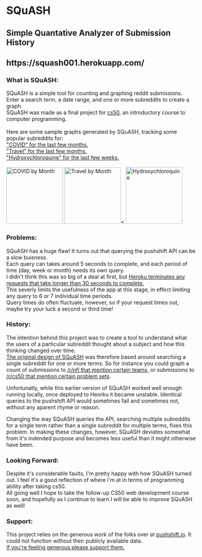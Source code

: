 <h1>SQuASH</h1>
<h2>Simple Quantative Analyzer of Submission History</h2>
<h2>https://squash001.herokuapp.com/</h2>
<h3>What is SQuASH:</h3>
<p>
SQuASH is a simple tool for counting and graphing reddit submissions.<br>
Enter a search term, a date range, and one or more subreddits to create a graph.<br>
SQuASH was made as a final project for <a href="https://www.edx.org/course/cs50s-introduction-to-computer-science">cs50</a>, an introductory course to computer programming.<br>
<br>
Here are some sample graphs generated by SQuASH, tracking some popular subreddits for:<br>
    <a href="static/Squash COVID by month.png">"COVID" for the last few months.</a><br>
    <a href="static/Squash Travel by month.png">"Travel" for the last few months.</a><br>
    <a href="static/Squash Hydro by week.png">"Hydroxychloroquine" for the last few weeks.</a><br>
    <br>
    <a class="thumb" target="_blank" href="static/Squash COVID by month.png">
      <img src="static/Squash COVID by month.png" alt="COVID by Month" style="width:150px"></a>
    <a class="thumb" target="_blank" href="static/Squash Travel by month.png">
      <img src="static/Squash Travel by month.png" alt="Travel by Month" style="width:150px"></a><
    <a class="thumb" target="_blank" href="static/Squash Hydro by week.png">
      <img src="static/Squash Hydro by week.png" alt="Hydroxychloroquine" style="width:150px"></a><br>
    </p>
<h3>Problems:</h3>
<p>
SQuASH has a huge flaw! It turns out that querying the pushshift API can be a slow buisness.<br>
Each query can takes around 5 seconds to complete, and each period of time (day, week or month) needs its own query.<br>
I didn't think this was so big of a deal at first, but <a href="https://devcenter.heroku.com/articles/request-timeout">Heroku terminates any requests that take longer than 30 seconds to complete.</a><br>
This severly limits the usefulness of the app at this stage, in effect limiting any query to 6 or 7 individual time periods.<br>
Query times do often fluctuate, however, so if your request times out, maybe try your luck a second or third time!

</p>
<h3>History:</h3>
<p>
The intention behind this project was to create a tool to understand what the users of a particular subreddit thought about
a subject and how this thinking changed over time.<br>
<a href="static/Original Squash Home.png">The original design of SQuASH</a> was therefore based around searching a single subreddit
for one or more terms. So for instance you could graph a count of submissions to <a href="static/Original Squash NFL.png">/r/nfl that mention certain teams</a>, or submissions
to <a href="static/Original Squash cs50.png">/r/cs50 that mention certain problem sets</a>.
</p>
<p>
Unfortunatly, while this earlier version of SQuASH worked well enough running locally, once deployed to Heorku it became unstable. Identical
queries to the pushshift API would sometimes fail and sometimes not, without any aparent rhyme or reason.
</p>
<p>
Changing the way SQuASH queries the API, searching multiple subreddits for a single term rather than a single subreddit for multiple
terms, fixes this problem. In making these changes, however, SQuASH deviates somewhat from it's indended purpose and becomes less useful
than it might otherwise have been.
</p>
<h3>Looking Forward:</h3>
<p>
Despite it's considerable faults, I'm pretty happy with how SQuASH turned out. I feel it's a good
reflection of where i'm at in terms of programming ability after taking cs50.<br>
All going well I hope to take the follow-up CS50 web development course soon, and hopefully as I continue
to learn I will be able to improve SQuASH as well!
</p>
<h3>Support:</h3>
<p>
This project relies on the generous work of the folks over at <a href="https://pushshift.io/">pushshift.io</a>. It could not function without their publicly available
data.<br> <a href="https://pushshift.io/donations/">If you're feeling generous please support them.</a>
</p>
